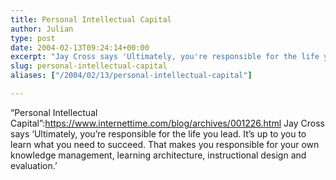 ```yaml
---
title: Personal Intellectual Capital
author: Julian
type: post
date: 2004-02-13T09:24:14+00:00
excerpt: "Jay Cross says 'Ultimately, you're responsible for the life you lead. It's up to you to learn what you need to succeed. That makes you responsible for your own knowledge management, learning architecture, instructional design and evaluation.'"
slug: personal-intellectual-capital 
aliases: ["/2004/02/13/personal-intellectual-capital"]

---
```

&#8220;Personal Intellectual Capital&#8221;:https://www.internettime.com/blog/archives/001226.html Jay Cross says &#8216;Ultimately, you&#8217;re responsible for the life you lead. It&#8217;s up to you to learn what you need to succeed. That makes you responsible for your own knowledge management, learning architecture, instructional design and evaluation.&#8217;